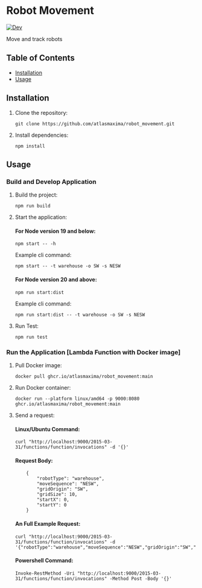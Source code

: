 # Robot Movement
[![Dev](https://github.com/atlasmaxima/robot_movement/actions/workflows/dev.yaml/badge.svg?branch=main)](https://github.com/atlasmaxima/robot_movement/actions/workflows/dev.yaml)

Move and track robots


## Table of Contents

- [Installation](#installation)
- [Usage](#usage)

## Installation

1. Clone the repository:

    ```
    git clone https://github.com/atlasmaxima/robot_movement.git
    ```

2. Install dependencies:

    ```
    npm install
    ```

## Usage 

### Build and Develop Application

1. Build the project:

    ```
    npm run build
    ```

2. Start the application:

    #### For Node version 19 and below:
    ```
    npm start -- -h
    ```

    Example cli command: 
    ```
    npm start -- -t warehouse -o SW -s NESW
    ```

    #### For Node version 20 and above:
    ```
    npm run start:dist
    ```

    Example cli command: 
    ```
    npm run start:dist -- -t warehouse -o SW -s NESW
    ```
   
3. Run Test:

    ```
    npm run test
    ```

### Run the Application [Lambda Function with Docker image]

1. Pull Docker image:

    ```
    docker pull ghcr.io/atlasmaxima/robot_movement:main
    ```

2. Run Docker container:

    ```
    docker run --platform linux/amd64 -p 9000:8080 ghcr.io/atlasmaxima/robot_movement:main
    ```

3. Send a request:

    #### Linux/Ubuntu Command:
    ```
    curl "http://localhost:9000/2015-03-31/functions/function/invocations" -d '{}'
    ```

    #### Request Body:
    ```
        {
            "robotType": "warehouse",
            "moveSequence": "NESW",
            "gridOrigin": "SW",
            "gridSize": 10,
            "startX": 0,
            "startY": 0
        }
    ```

    #### An Full Example Request:
    ```
    curl "http://localhost:9000/2015-03-31/functions/function/invocations" -d '{"robotType":"warehouse","moveSequence":"NESW","gridOrigin":"SW","gridSize":10,"startX":0,"startY":0}'
    ```

    #### Powershell Command:

    ```
    Invoke-RestMethod -Uri "http://localhost:9000/2015-03-31/functions/function/invocations" -Method Post -Body '{}'
    ```